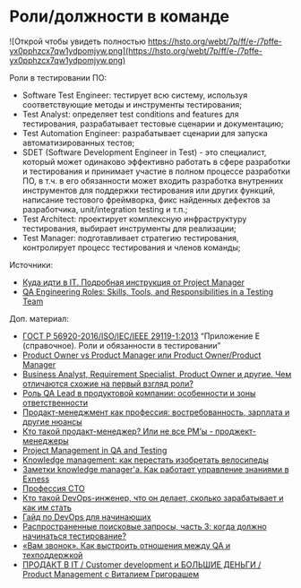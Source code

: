# Роли/должности в команде

![Открой чтобы увидеть полностью https://hsto.org/webt/7p/ff/e-/7pffe-yx0pphzcx7qw1ydpomjyw.png](https://hsto.org/webt/7p/ff/e-/7pffe-yx0pphzcx7qw1ydpomjyw.png)

Роли в тестировании ПО:

* Software Test Engineer: тестирует всю систему, используя соответствующие методы и инструменты тестирования;
* Test Analyst: определяет test conditions and features для тестирования, разрабатывает тестовые сценарии и документацию;
* Test Automation Engineer: разрабатывает сценарии для запуска автоматизированных тестов;
* SDET (Software Development Engineer in Test) - это специалист, который может одинаково эффективно работать в сфере разработки и тестирования и принимает участие в полном процессе разработки ПО, в т.ч. в его обязанности может входить разработка внутренних инструментов для поддержки тестирования или других функций, написание тестового фреймворка, фикс найденных дефектов за разработчика, unit/integration testing и т.п.;
* Test Architect: проектирует комплексную инфраструктуру тестирования, выбирает инструменты для реализации;
* Test Manager: подготавливает стратегию тестирования, контролирует процесс тестирования и членов команды;

Источники:

* [Куда идти в IT. Подробная инструкция от Project Manager](https://habr.com/ru/company/englishdom/blog/505438/)
* [QA Engineering Roles: Skills, Tools, and Responsibilities in a Testing Team](https://www.altexsoft.com/blog/engineering/qa-engineering-roles-skills-tools-and-responsibilities-within-a-testing-team/)

Доп. материал:

* [ГОСТ Р 56920-2016/ISO/IEC/IEEE 29119-1:2013](https://docs.cntd.ru/document/1200134996) “Приложение Е (справочное). Роли и обязанности в тестировании”
* [Product Owner vs Product Manager или Product Owner/Product Manager](https://habr.com/ru/post/538128/)
* [Business Analyst, Requirement Specialist, Product Owner и другие. Чем отличаются схожие на первый взгляд роли?](https://habr.com/ru/company/epam\_systems/blog/560500/)
* [Роль QA Lead в продуктовой компании: особенности и зоны ответственности](https://habr.com/ru/company/miro/blog/561596/)
* [Продакт-менеджмент как профессия: востребованность, зарплата и другие нюансы](https://habr.com/ru/company/habr\_career/blog/535032/)
* [Кто такой продакт-менеджер? Или не все PM’ы - проджект-менеджеры](https://habr.com/ru/post/535418/)
* [Project Management in QA and Testing](https://www.softwaretestingnews.co.uk/project-management-in-qa-and-testing/)
* [Knowledge management: как перестать изобретать велосипеды](https://habr.com/ru/company/plarium/blog/541814/)
* [Заметки knowledge manager'a. Как работает управление знаниями в Exness](https://habr.com/ru/company/exness/blog/505470/)
* [Профессия СТО](https://habr.com/ru/company/ivi/blog/535448/)
* [Кто такой DevOps-инженер, что он делает, сколько зарабатывает и как им стать](https://habr.com/ru/company/netologyru/blog/501690/)
* [Гайд по DevOps для начинающих](https://habr.com/ru/company/skillfactory/blog/509344/)
* [Распространенные поисковые запросы, часть 3: когда должно начинаться тестирование?](https://www.software-testing.ru/library/testing/general-testing/3517--3-)
* [«Вам звонок». Как выстроить отношения между QA и техподдержкой](https://habr.com/ru/company/youla/blog/550320/)
* [ПРОДАКТ В IT / Customer development и БОЛЬШИЕ ДЕНЬГИ / Product Management с Виталием Григорашем](https://www.youtube.com/watch?v=ddmAwvymOIs)
